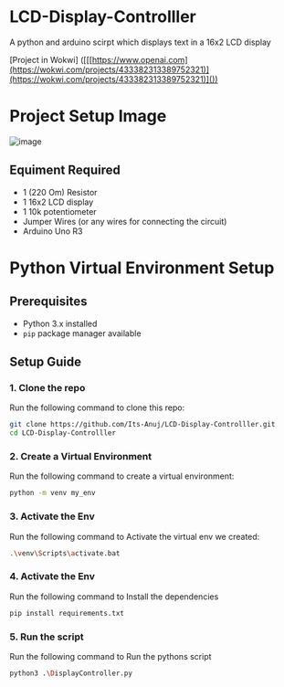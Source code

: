 # LCD-Display-Controlller
A python and arduino scirpt which displays text in a 16x2 LCD display

[Project in Wokwi]
([[[https://www.openai.com](https://wokwi.com/projects/433382313389752321)](https://wokwi.com/projects/433382313389752321)]())
# Project Setup Image
![image](https://github.com/user-attachments/assets/46983aae-6b04-4425-93d4-0a6e6dbbbf36)

## Equiment Required

- 1 (220 Om) Resistor
- 1 16x2 LCD display
- 1 10k potentiometer
- Jumper Wires (or any wires for connecting the circuit)
- Arduino Uno R3
  
# Python Virtual Environment Setup

## Prerequisites
- Python 3.x installed
- `pip` package manager available

## Setup Guide

### 1. Clone the repo
Run the following command to clone this repo:
```sh
git clone https://github.com/Its-Anuj/LCD-Display-Controlller.git
cd LCD-Display-Controlller
```

### 2. Create a Virtual Environment
Run the following command to create a virtual environment:
```sh
python -m venv my_env
```

### 3. Activate the Env
Run the following command to Activate the virtual env we created:
```sh
.\venv\Scripts\activate.bat   
```

### 4. Activate the Env
Run the following command to Install the dependencies
```sh
pip install requirements.txt
```

### 5. Run the script
Run the following command to Run the pythons script
```sh
python3 .\DisplayController.py
```

